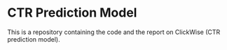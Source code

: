 # CTR Prediction Model 
This is a repository containing the code and the report on ClickWise (CTR prediction model). 
